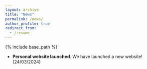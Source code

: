 ```yaml
---
layout: archive
title: "News"
permalink: /news/
author_profile: true
redirect_from:
  - /resume
---
```


{% include base_path %}

* **Personal website launched**. We have launched a new website! (24/03/2024)
